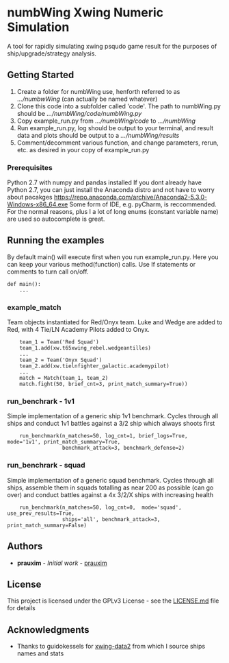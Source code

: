 # numbWing Xwing Numeric Simulation

A tool for rapidly simulating xwing psqudo game result for the purposes of ship/upgrade/strategy analysis.

## Getting Started

1. Create a folder for numbWing use, henforth referred to as *.../numbwWing* (can actually be named whatever)
2. Clone this code into a subfolder called 'code'. The path to numbWing.py should be *.../numbWing/code/numbWing.py*
3. Copy example_run.py from *.../numbWing/code* to *.../numbWing*
4. Run example_run.py, log should be output to your terminal, and result data and plots should be output to a *.../numbWing/results*
5. Comment/decomment various function, and change parameters, rerun, etc. as desired in your copy of example_run.py

### Prerequisites

Python 2.7 with numpy and pandas installed
	If you dont already have Python 2.7, you can just install the Anaconda distro and not have to worry about pacakges
		https://repo.anaconda.com/archive/Anaconda2-5.3.0-Windows-x86_64.exe
Some form of IDE,  e.g. pyCharm, is reccommended. For the normal reasons, plus I a lot of long enums (constant variable name) are used so autocomplete is great.


## Running the examples

By default main() will execute first when you run example_run.py. Here you can keep your various method(function) calls. Use If statements or comments to turn call on/off.
```
def main():
	...
```

### example_match

Team objects instantiated for Red/Onyx team. Luke and Wedge are added to Red, with 4 Tie/LN Academy Pilots added to Onyx.

```
	team_1 = Team('Red Squad')
	team_1.add(xw.t65xwing_rebel.wedgeantilles)
	...
	team_2 = Team('Onyx Squad')
	team_2.add(xw.tielnfighter_galactic.academypilot)
	...
	match = Match(team_1, team_2)
	match.fight(50, brief_cnt=3, print_match_summary=True))
```

### run_benchrark - 1v1

Simple implementation of a generic ship 1v1 benchmark. Cycles through all ships and conduct 1v1 battles against a 3/2 ship which always shoots first

```
    run_benchmark(n_matches=50, log_cnt=1, brief_logs=True, mode='1v1', print_match_summary=True,
                  benchmark_attack=3, benchmark_defense=2)
```

### run_benchrark - squad

Simple implementation of a generic squad benchmark. Cycles through all ships, assemble them in squads totalling as near 200 as possible (can go over) and conduct battles against a 4x 3/2/X ships with increasing health

```
    run_benchmark(n_matches=50, log_cnt=0,  mode='squad', use_prev_results=True,
                  ships='all', benchmark_attack=3, print_match_summary=False)
```

## Authors

* **prauxim** - *Initial work* - [prauxim](https://github.com/PurpleBooth)

## License

This project is licensed under the GPLv3 License - see the [LICENSE.md](LICENSE.md) file for details

## Acknowledgments

* Thanks to guidokessels for [xwing-data2](https://github.com/guidokessels/xwing-data2) from which I source ships names and stats 

